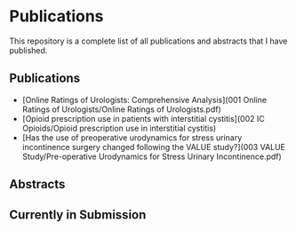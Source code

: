 # Publications

This repository is a complete list of all publications and abstracts that I have published. 

## Publications

- [Online Ratings of Urologists: Comprehensive Analysis](001 Online Ratings of Urologists/Online Ratings of Urologists.pdf)
- [Opioid prescription use in patients with interstitial cystitis](002 IC Opioids/Opioid prescription use in interstitial cystitis)
- [Has the use of preoperative urodynamics for stress urinary incontinence surgery changed following the VALUE study?](003 VALUE Study/Pre-operative Urodynamics for Stress Urinary Incontinence.pdf)

## Abstracts


## Currently in Submission